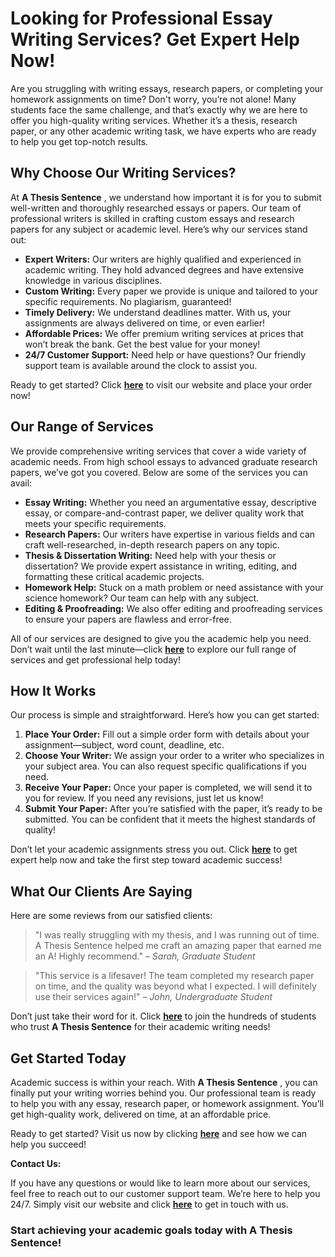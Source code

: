 # Looking for Professional Essay Writing Services? Get Expert Help Now!

Are you struggling with writing essays, research papers, or completing your homework assignments on time? Don't worry, you’re not alone! Many students face the same challenge, and that’s exactly why we are here to offer you high-quality writing services. Whether it’s a thesis, research paper, or any other academic writing task, we have experts who are ready to help you get top-notch results.

## Why Choose Our Writing Services?

At **A Thesis Sentence** , we understand how important it is for you to submit well-written and thoroughly researched essays or papers. Our team of professional writers is skilled in crafting custom essays and research papers for any subject or academic level. Here’s why our services stand out:

- **Expert Writers:** Our writers are highly qualified and experienced in academic writing. They hold advanced degrees and have extensive knowledge in various disciplines.
- **Custom Writing:** Every paper we provide is unique and tailored to your specific requirements. No plagiarism, guaranteed!
- **Timely Delivery:** We understand deadlines matter. With us, your assignments are always delivered on time, or even earlier!
- **Affordable Prices:** We offer premium writing services at prices that won’t break the bank. Get the best value for your money!
- **24/7 Customer Support:** Need help or have questions? Our friendly support team is available around the clock to assist you.

Ready to get started? Click [**here**](https://tinyurl.com/topessay?keyword=a+thesis+sentence) to visit our website and place your order now!

## Our Range of Services

We provide comprehensive writing services that cover a wide variety of academic needs. From high school essays to advanced graduate research papers, we’ve got you covered. Below are some of the services you can avail:

- **Essay Writing:** Whether you need an argumentative essay, descriptive essay, or compare-and-contrast paper, we deliver quality work that meets your specific requirements.
- **Research Papers:** Our writers have expertise in various fields and can craft well-researched, in-depth research papers on any topic.
- **Thesis & Dissertation Writing:** Need help with your thesis or dissertation? We provide expert assistance in writing, editing, and formatting these critical academic projects.
- **Homework Help:** Stuck on a math problem or need assistance with your science homework? Our team can help with any subject.
- **Editing & Proofreading:** We also offer editing and proofreading services to ensure your papers are flawless and error-free.

All of our services are designed to give you the academic help you need. Don’t wait until the last minute—click [**here**](https://tinyurl.com/topessay?keyword=a+thesis+sentence) to explore our full range of services and get professional help today!

## How It Works

Our process is simple and straightforward. Here’s how you can get started:

1. **Place Your Order:** Fill out a simple order form with details about your assignment—subject, word count, deadline, etc.
2. **Choose Your Writer:** We assign your order to a writer who specializes in your subject area. You can also request specific qualifications if you need.
3. **Receive Your Paper:** Once your paper is completed, we will send it to you for review. If you need any revisions, just let us know!
4. **Submit Your Paper:** After you’re satisfied with the paper, it’s ready to be submitted. You can be confident that it meets the highest standards of quality!

Don’t let your academic assignments stress you out. Click [**here**](https://tinyurl.com/topessay?keyword=a+thesis+sentence) to get expert help now and take the first step toward academic success!

## What Our Clients Are Saying

Here are some reviews from our satisfied clients:

> "I was really struggling with my thesis, and I was running out of time. A Thesis Sentence helped me craft an amazing paper that earned me an A! Highly recommend." – _Sarah, Graduate Student_

> "This service is a lifesaver! The team completed my research paper on time, and the quality was beyond what I expected. I will definitely use their services again!" – _John, Undergraduate Student_

Don’t just take their word for it. Click [**here**](https://tinyurl.com/topessay?keyword=a+thesis+sentence) to join the hundreds of students who trust **A Thesis Sentence** for their academic writing needs!

## Get Started Today

Academic success is within your reach. With **A Thesis Sentence** , you can finally put your writing worries behind you. Our professional team is ready to help you with any essay, research paper, or homework assignment. You’ll get high-quality work, delivered on time, at an affordable price.

Ready to get started? Visit us now by clicking [**here**](https://tinyurl.com/topessay?keyword=a+thesis+sentence) and see how we can help you succeed!

**Contact Us:**

If you have any questions or would like to learn more about our services, feel free to reach out to our customer support team. We’re here to help you 24/7. Simply visit our website and click [**here**](https://tinyurl.com/topessay?keyword=a+thesis+sentence) to get in touch with us.

### Start achieving your academic goals today with **A Thesis Sentence**!
